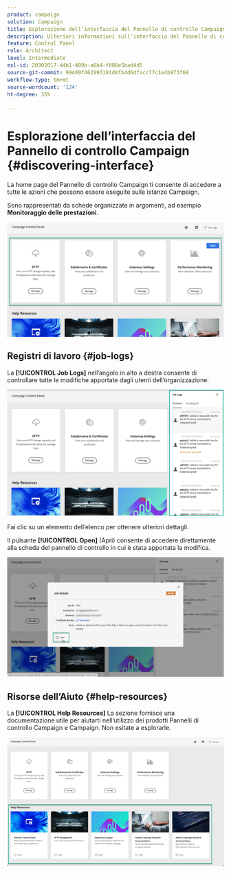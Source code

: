 ```yaml
---
product: campaign
solution: Campaign
title: Esplorazione dell’interfaccia del Pannello di controllo Campaign
description: Ulteriori informazioni sull'interfaccia del Pannello di controllo Campaign
feature: Control Panel
role: Architect
level: Intermediate
exl-id: 20302017-d4b1-489b-a6b4-f086e5bad4d5
source-git-commit: 99409f462993191d8fb4d6dfacc77c1e4b973f68
workflow-type: tm+mt
source-wordcount: '124'
ht-degree: 35%

---
```


# Esplorazione dell’interfaccia del Pannello di controllo Campaign {#discovering-interface}

La home page del Pannello di controllo Campaign ti consente di accedere a tutte le azioni che possono essere eseguite sulle istanze Campaign.

Sono rappresentati da schede organizzate in argomenti, ad esempio **Monitoraggio delle prestazioni**.

<!--With upcoming Campaign releases, more topics and cards will be made available.-->

![](assets/control_panel_interface.png)

## Registri di lavoro {#job-logs}

La **[!UICONTROL Job Logs]** nell’angolo in alto a destra consente di controllare tutte le modifiche apportate dagli utenti dell’organizzazione.

![](assets/control_panel_interface2.png)

Fai clic su un elemento dell’elenco per ottenere ulteriori dettagli.

Il pulsante **[!UICONTROL Open]** (Apri) consente di accedere direttamente alla scheda del pannello di controllo in cui è stata apportata la modifica.

![](assets/control_panel_logdetails.png)

## Risorse dell’Aiuto {#help-resources}

La **[!UICONTROL Help Resources]** La sezione fornisce una documentazione utile per aiutarti nell’utilizzo dei prodotti Pannelli di controllo Campaign e Campaign. Non esitate a esplorarle.

![](assets/helpresources.png)

